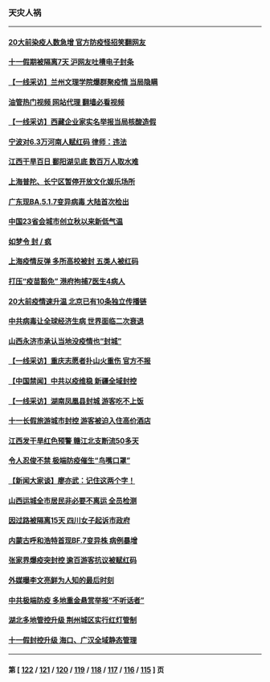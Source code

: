 ### 天灾人祸
---
#### [20大前染疫人数急增 官方防疫怪招笑翻网友](../../pages/ncid280/n13842500.md?10111245) 
#### [十一假期被隔离7天 沪网友吐槽电子封条](../../pages/ncid280/n13842599.md?10111245) 
#### [【一线采访】兰州文理学院爆群聚疫情 当局隐瞒](../../pages/ncid280/n13842300.md?10111245) 
#### [油管热门视频 网站代理 翻墙必看视频](http://209.222.30.114:81/youtube.html?10111245)
#### [【一线采访】西藏企业家实名举报当局核酸造假](../../pages/ncid280/n13842365.md?10111245) 
#### [宁波对6.3万河南人赋红码 律师：违法](../../pages/ncid280/n13842291.md?10111245) 
#### [江西干旱百日 鄱阳湖见底 数百万人取水难](../../pages/ncid280/n13842301.md?10111245) 
#### [上海普陀、长宁区暂停开放文化娱乐场所](../../pages/ncid280/n13842165.md?10111245) 
#### [广东现BA.5.1.7变异病毒 大陆首次检出](../../pages/ncid280/n13842198.md?10111245) 
#### [中国23省会城市创立秋以来新低气温](../../pages/ncid280/n13842040.md?10111245) 
#### [如梦令 封 / 疯](../../pages/ncid280/n13841968.md?10111245) 
#### [上海疫情反弹 多所高校被封 五类人被红码](../../pages/ncid280/n13841848.md?10111245) 
#### [打压“疫苗豁免” 港府拘捕7医生4病人](../../pages/ncid280/n13841603.md?10111245) 
#### [20大前疫情速升温 北京已有10条独立传播链](../../pages/ncid280/n13841535.md?10111245) 
#### [中共病毒让全球经济生病 世界面临二次衰退](../../pages/ncid280/n13841569.md?10111245) 
#### [山西永济市承认当地没疫情也“封城”](../../pages/ncid280/n13841551.md?10111245) 
#### [【一线采访】重庆志愿者扑山火重伤 官方不报](../../pages/ncid280/n13841380.md?10111245) 
#### [【中国禁闻】中共以疫维稳 新疆全域封控](../../pages/ncid280/n13841371.md?10111245) 
#### [【一线采访】湖南凤凰县封城 游客吃不上饭](../../pages/ncid280/n13841274.md?10111245) 
#### [十一长假旅游城市封控 游客被迫入住高价酒店](../../pages/ncid280/n13841322.md?10111245) 
#### [江西发干旱红色预警 赣江北支断流50多天](../../pages/ncid280/n13841154.md?10111245) 
#### [令人忍俊不禁 极端防疫催生“鸟嘴口罩”](../../pages/ncid280/n13840707.md?10111245) 
#### [【新闻大家谈】廖亦武：记住这两个字！](../../pages/ncid280/n13840556.md?10111245) 
#### [山西运城全市居民非必要不离运 全员检测](../../pages/ncid280/n13840854.md?10111245) 
#### [因过路被隔离15天 四川女子起诉市政府](../../pages/ncid280/n13840759.md?10111245) 
#### [内蒙古呼和浩特首现BF.7变异株 病例暴增](../../pages/ncid280/n13840684.md?10111245) 
#### [张家界爆疫突封控 逾百游客抗议被赋红码](../../pages/ncid280/n13840508.md?10111245) 
#### [外媒曝李文亮鲜为人知的最后时刻](../../pages/ncid280/n13840198.md?10111245) 
#### [中共极端防疫 多地重金悬赏举报“不听话者”](../../pages/ncid280/n13840396.md?10111245) 
#### [湖北多地管控升级 荆州城区实行红灯管制](../../pages/ncid280/n13839900.md?10111245) 
#### [十一假封控升级 海口、广汉全域静态管理](../../pages/ncid280/n13839788.md?10111245) 

---
#### 第 [ [122](./122.md?10111245) / [121](./121.md?10111245) / [120](./120.md?10111245) / [119](./119.md?10111245) / [118](./118.md?10111245) / [117](./117.md?10111245) / [116](./116.md?10111245) / [115](./115.md?10111245) ] 页
